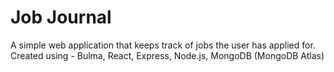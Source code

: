 # Job Journal

A simple web application that keeps track of jobs the user has applied for. 
Created using - Bulma, React, Express, Node.js, MongoDB (MongoDB Atlas) 
